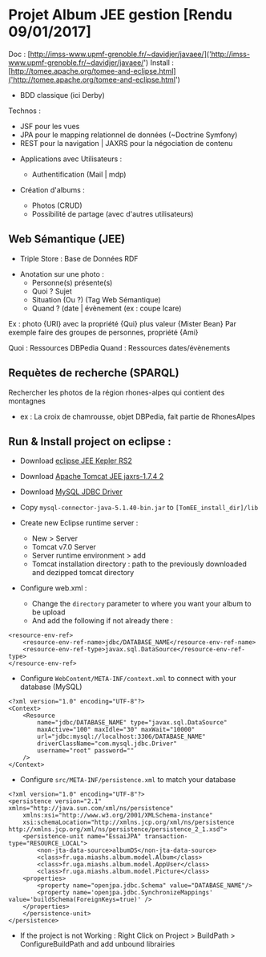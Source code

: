 # Projet Album JEE gestion [Rendu 09/01/2017]

Doc : [http://imss-www.upmf-grenoble.fr/~davidjer/javaee/]('http://imss-www.upmf-grenoble.fr/~davidjer/javaee/')
Install : [http://tomee.apache.org/tomee-and-eclipse.html]('http://tomee.apache.org/tomee-and-eclipse.html')

* BDD classique (ici Derby)

Technos : 
* JSF pour les vues
* JPA pour le mapping relationnel de données (~Doctrine Symfony) 
* REST pour la navigation | JAXRS pour la négociation de contenu


- Applications avec Utilisateurs : 
	- Authentification (Mail | mdp)

- Création d'albums : 
	- Photos (CRUD)
	- Possibilité de partage (avec d'autres utilisateurs)

## Web Sémantique (JEE)

* Triple Store : Base de Données RDF 

- Anotation sur une photo : 
	- Personne(s) présente(s)
	- Quoi ? Sujet
	- Situation (Ou ?) (Tag Web Sémantique)
	- Quand ? (date | évènement (ex : coupe Icare)

Ex : photo {URI} avec la propriété {Qui} plus valeur {Mister Bean}
Par exemple faire des groupes de personnes, propriété {Ami}

Quoi :  Ressources DBPedia 
Quand : Ressources dates/évènements 

## Requètes de recherche (SPARQL) 

Rechercher les photos de la région rhones-alpes qui contient des montagnes 
- ex : La croix de chamrousse, objet DBPedia, fait partie de RhonesAlpes 



## Run & Install project on eclipse : 

* Download [eclipse JEE Kepler RS2](http://www.eclipse.org/downloads/packages/eclipse-ide-java-ee-developers/keplerr) 
* Download [Apache Tomcat JEE jaxrs-1.7.4 2](https://tomee.apache.org/downloads.html)
* Download [MySQL JDBC Driver](https://dev.mysql.com/downloads/connector/j/)
* Copy `mysql-connector-java-5.1.40-bin.jar` to `[TomEE_install_dir]/lib`
* Create new Eclipse runtime server : 
	* New > Server
	* Tomcat v7.0 Server
	* Server runtime environment > add
	* Tomcat installation directory : path to the previously downloaded and dezipped tomcat directory

* Configure web.xml :
	* Change the `directory` parameter to where you want your album to be upload
	* And add the following if not already there :
``` 
<resource-env-ref>
    <resource-env-ref-name>jdbc/DATABASE_NAME</resource-env-ref-name>
    <resource-env-ref-type>javax.sql.DataSource</resource-env-ref-type>
</resource-env-ref>
``` 

* Configure `WebContent/META-INF/context.xml` to connect with your database (MySQL)
```
<?xml version="1.0" encoding="UTF-8"?>
<Context>
    <Resource
        name="jdbc/DATABASE_NAME" type="javax.sql.DataSource"
        maxActive="100" maxIdle="30" maxWait="10000" 
        url="jdbc:mysql://localhost:3306/DATABASE_NAME"
        driverClassName="com.mysql.jdbc.Driver"
        username="root" password=""
    />
</Context>
```

* Configure `src/META-INF/persistence.xml` to match your database
```
<?xml version="1.0" encoding="UTF-8"?>
<persistence version="2.1" xmlns="http://java.sun.com/xml/ns/persistence" 
	xmlns:xsi="http://www.w3.org/2001/XMLSchema-instance" 
	xsi:schemaLocation="http://xmlns.jcp.org/xml/ns/persistence http://xmlns.jcp.org/xml/ns/persistence/persistence_2_1.xsd">
	<persistence-unit name="EssaiJPA" transaction-type="RESOURCE_LOCAL">
		<non-jta-data-source>albumDS</non-jta-data-source>
		<class>fr.uga.miashs.album.model.Album</class>
		<class>fr.uga.miashs.album.model.AppUser</class>
		<class>fr.uga.miashs.album.model.Picture</class>
	<properties>
		<property name="openjpa.jdbc.Schema" value="DATABASE_NAME"/>
		<property name='openjpa.jdbc.SynchronizeMappings' value='buildSchema(ForeignKeys=true)' />
	</properties>
	</persistence-unit>
</persistence>
```
	
* If the project is not Working : Right Click on Project > BuildPath > ConfigureBuildPath and add unbound librairies
